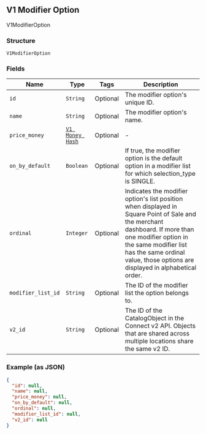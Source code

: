 ## V1 Modifier Option

V1ModifierOption

### Structure

`V1ModifierOption`

### Fields

| Name | Type | Tags | Description |
|  --- | --- | --- | --- |
| `id` | `String` | Optional | The modifier option's unique ID. |
| `name` | `String` | Optional | The modifier option's name. |
| `price_money` | [`V1 Money Hash`](/doc/models/v1-money.md) | Optional | - |
| `on_by_default` | `Boolean` | Optional | If true, the modifier option is the default option in a modifier list for which selection_type is SINGLE. |
| `ordinal` | `Integer` | Optional | Indicates the modifier option's list position when displayed in Square Point of Sale and the merchant dashboard. If more than one modifier option in the same modifier list has the same ordinal value, those options are displayed in alphabetical order. |
| `modifier_list_id` | `String` | Optional | The ID of the modifier list the option belongs to. |
| `v2_id` | `String` | Optional | The ID of the CatalogObject in the Connect v2 API. Objects that are shared across multiple locations share the same v2 ID. |

### Example (as JSON)

```json
{
  "id": null,
  "name": null,
  "price_money": null,
  "on_by_default": null,
  "ordinal": null,
  "modifier_list_id": null,
  "v2_id": null
}
```

